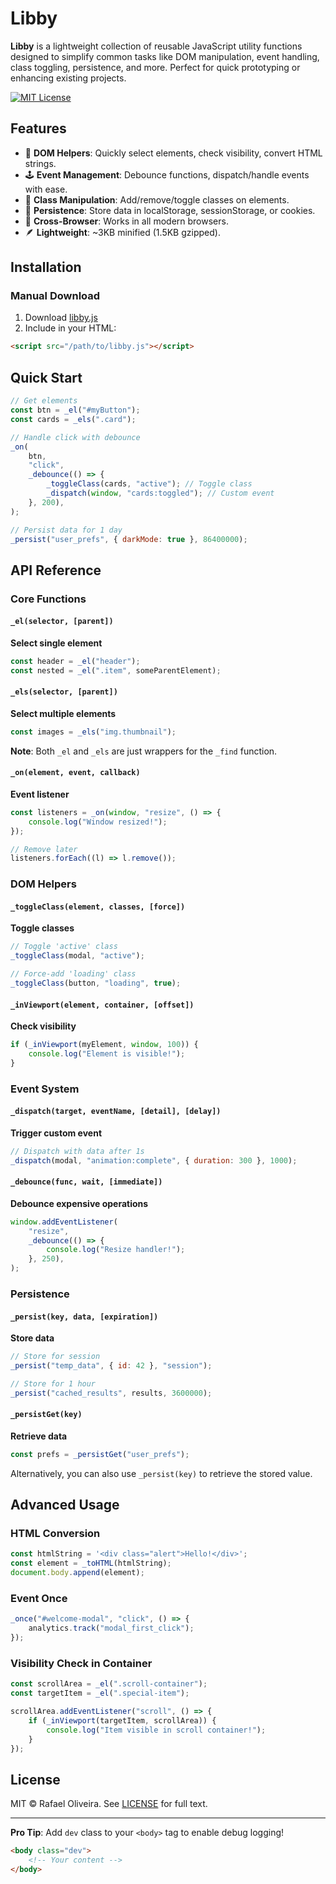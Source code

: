 # Libby

**Libby** is a lightweight collection of reusable JavaScript utility functions designed to simplify common tasks like DOM manipulation, event handling, class
toggling, persistence, and more. Perfect for quick prototyping or enhancing existing projects.

[![MIT License](https://img.shields.io/badge/license-MIT-blue.svg)](https://opensource.org/licenses/MIT)

## Features

-   🎯 **DOM Helpers**: Quickly select elements, check visibility, convert HTML strings.
-   🕹 **Event Management**: Debounce functions, dispatch/handle events with ease.
-   🎨 **Class Manipulation**: Add/remove/toggle classes on elements.
-   💾 **Persistence**: Store data in localStorage, sessionStorage, or cookies.
-   📡 **Cross-Browser**: Works in all modern browsers.
-   🪶 **Lightweight**: ~3KB minified (1.5KB gzipped).

## Installation

### Manual Download

1. Download [libby.js](https://raw.githubusercontent.com/RafaelOlivra/libby/refs/heads/main/libby.js)
2. Include in your HTML:

```html
<script src="/path/to/libby.js"></script>
```

## Quick Start

```javascript
// Get elements
const btn = _el("#myButton");
const cards = _els(".card");

// Handle click with debounce
_on(
    btn,
    "click",
    _debounce(() => {
        _toggleClass(cards, "active"); // Toggle class
        _dispatch(window, "cards:toggled"); // Custom event
    }, 200),
);

// Persist data for 1 day
_persist("user_prefs", { darkMode: true }, 86400000);
```

## API Reference

### Core Functions

#### `_el(selector, [parent])`

**Select single element**

```javascript
const header = _el("header");
const nested = _el(".item", someParentElement);
```

#### `_els(selector, [parent])`

**Select multiple elements**

```javascript
const images = _els("img.thumbnail");
```

**Note**: Both `_el` and `_els` are just wrappers for the `_find` function.

#### `_on(element, event, callback)`

**Event listener**

```javascript
const listeners = _on(window, "resize", () => {
    console.log("Window resized!");
});

// Remove later
listeners.forEach((l) => l.remove());
```

### DOM Helpers

#### `_toggleClass(element, classes, [force])`

**Toggle classes**

```javascript
// Toggle 'active' class
_toggleClass(modal, "active");

// Force-add 'loading' class
_toggleClass(button, "loading", true);
```

#### `_inViewport(element, container, [offset])`

**Check visibility**

```javascript
if (_inViewport(myElement, window, 100)) {
    console.log("Element is visible!");
}
```

### Event System

#### `_dispatch(target, eventName, [detail], [delay])`

**Trigger custom event**

```javascript
// Dispatch with data after 1s
_dispatch(modal, "animation:complete", { duration: 300 }, 1000);
```

#### `_debounce(func, wait, [immediate])`

**Debounce expensive operations**

```javascript
window.addEventListener(
    "resize",
    _debounce(() => {
        console.log("Resize handler!");
    }, 250),
);
```

### Persistence

#### `_persist(key, data, [expiration])`

**Store data**

```javascript
// Store for session
_persist("temp_data", { id: 42 }, "session");

// Store for 1 hour
_persist("cached_results", results, 3600000);
```

#### `_persistGet(key)`

**Retrieve data**

```javascript
const prefs = _persistGet("user_prefs");
```

Alternatively, you can also use `_persist(key)` to retrieve the stored value.

## Advanced Usage

### HTML Conversion

```javascript
const htmlString = '<div class="alert">Hello!</div>';
const element = _toHTML(htmlString);
document.body.append(element);
```

### Event Once

```javascript
_once("#welcome-modal", "click", () => {
    analytics.track("modal_first_click");
});
```

### Visibility Check in Container

```javascript
const scrollArea = _el(".scroll-container");
const targetItem = _el(".special-item");

scrollArea.addEventListener("scroll", () => {
    if (_inViewport(targetItem, scrollArea)) {
        console.log("Item visible in scroll container!");
    }
});
```

## License

MIT © Rafael Oliveira. See [LICENSE](LICENSE) for full text.

---

**Pro Tip**: Add `dev` class to your `<body>` tag to enable debug logging!

```html
<body class="dev">
    <!-- Your content -->
</body>
```
